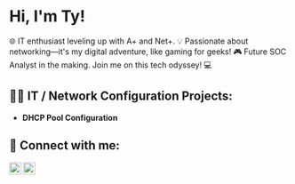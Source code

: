 <h1>Hi, I'm Ty!</h1>

 🌐 IT enthusiast leveling up with A+ and Net+. 💡 Passionate about networking—it's my digital adventure, like gaming for geeks! 🎮 Future SOC Analyst in the making. Join me on this tech odyssey! 💻 </h1>

<h2>👨‍💻 IT / Network Configuration Projects:</h2>

- <b> DHCP Pool Configuration  </b>

 
<h2> 🤳 Connect with me:</h2>

[<img align="left" alt="JoshMadakor | Twitter" width="22px" src="https://cdn.jsdelivr.net/npm/simple-icons@v3/icons/twitter.svg" />][twitter]
[<img align="left" alt="JoshMadakor | LinkedIn" width="22px" src="https://cdn.jsdelivr.net/npm/simple-icons@v3/icons/linkedin.svg" />][linkedin]





[twitter]: https://twitter.com/1cybergoat
[linkedin]: https://www.linkedin.com/in/tydaviscs/

<!--
**joshmadakor1/joshmadakor1** is a ✨ _special_ ✨ repository because its `README.md` (this file) appears on your GitHub profile.

Here are some ideas to get you started:

- 🔭 I’m currently working on ...
- 🌱 I’m currently learning ...
- 👯 I’m looking to collaborate on ...
- 🤔 I’m looking for help with ...
- 💬 Ask me about ...
- 📫 How to reach me: ...
- 😄 Pronouns: ...
- ⚡ Fun fact: ...
-->
